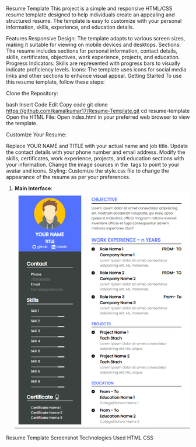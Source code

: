 Resume Template
This project is a simple and responsive HTML/CSS resume template designed to help individuals create an appealing and structured resume. The template is easy to customize with your personal information, skills, experience, and education details.

Features
Responsive Design: The template adapts to various screen sizes, making it suitable for viewing on mobile devices and desktops.
Sections: The resume includes sections for personal information, contact details, skills, certificates, objectives, work experience, projects, and education.
Progress Indicators: Skills are represented with progress bars to visually indicate proficiency levels.
Icons: The template uses icons for social media links and other sections to enhance visual appeal.
Getting Started
To use this resume template, follow these steps:

Clone the Repository:

bash
Insert Code
Edit
Copy code
git clone https://github.com/kamalkumar17/Resume-Template.git
cd resume-template
Open the HTML File: Open index.html in your preferred web browser to view the template.

Customize Your Resume:

Replace YOUR NAME and TITLE with your actual name and job title.
Update the contact details with your phone number and email address.
Modify the skills, certificates, work experience, projects, and education sections with your information.
Change the image sources in the <img> tags to point to your avatar and icons.
Styling: Customize the style.css file to change the appearance of the resume as per your preferences.

1. **Main Interface**:
   ![Screenshot 1](/image/output.png)

Resume Template Screenshot
Technologies Used
HTML
CSS
